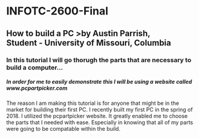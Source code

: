 # INFOTC-2600-Final

## How to build a PC >by Austin Parrish,<br> Student - University of Missouri, Columbia

### In this tutorial I will go thorugh the parts that are necessary to build a computer...

<h5>In order for me to easily demonstrate this I will be using a website called www.pcpartpicker.com</h5>

<p>The reason I am making this tutorial is for anyone that might be in the market for building their first PC. I recently built my first PC in the spring of 2018. I utilized the pcpartpicker website. It greatly enabled me to choose the parts that I needed with ease. Especially in knowing that all of my parts were going to be compatable within the build.</p>

